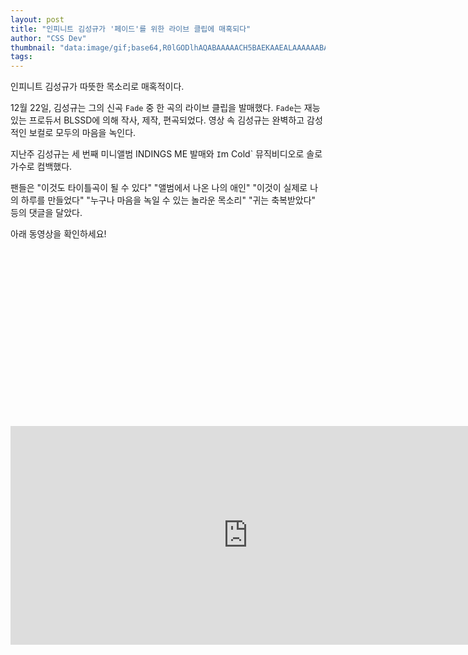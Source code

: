 ```yaml
---
layout: post
title: "인피니트 김성규가 '페이드'를 위한 라이브 클립에 매혹되다"
author: "CSS Dev"
thumbnail: "data:image/gif;base64,R0lGODlhAQABAAAAACH5BAEKAAEALAAAAAABAAEAAAICTAEAOw=="
tags: 
---
```



인피니트 김성규가 따뜻한 목소리로 매혹적이다.

12월 22일, 김성규는 그의 신곡 `Fade` 중 한 곡의 라이브 클립을 발매했다. `Fade`는 재능 있는 프로듀서 BLSSD에 의해 작사, 제작, 편곡되었다. 영상 속 김성규는 완벽하고 감성적인 보컬로 모두의 마음을 녹인다.

지난주 김성규는 세 번째 미니앨범 INDINGS ME 발매와 `I`m Cold` 뮤직비디오로 솔로 가수로 컴백했다.

팬들은 "이것도 타이틀곡이 될 수 있다" "앨범에서 나온 나의 애인" "이것이 실제로 나의 하루를 만들었다" "누구나 마음을 녹일 수 있는 놀라운 목소리" "귀는 축복받았다" 등의 댓글을 달았다.

아래 동영상을 확인하세요!


<div class="video_wrapper" style="padding-top: 56.25%;">
    <iframe width="760" height="350" frameborder="0" allow="accelerometer; autoplay; clipboard-write; encrypted-media; gyroscope; picture-in-picture" allowfullscreen="" class="lazyload" src="https://www.youtube.com/embed/nfgXqaQNWdU"></iframe>
</div>

